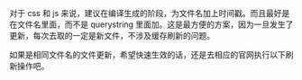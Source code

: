 对于 css 和 js 来说，建议在编译生成的阶段，为文件名加上时间戳。而且最好是在文件名里面，而不是 querystring 里面加。这是最方便的方案，因为一旦发生了更新，每次去取的一定是新文件，不涉及缓存刷新的问题。

如果是相同文件名的文件更新，希望快速生效的话，还是去相应的官网执行以下刷新操作吧。